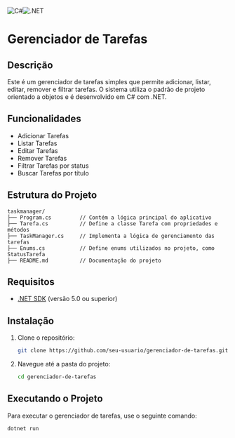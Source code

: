 ![C#](https://img.shields.io/badge/C%23-9C27B0?style=for-the-badge&logo=csharp&logoColor=white)![.NET](https://img.shields.io/badge/.NET-5.0-blue)

# Gerenciador de Tarefas

## Descrição

Este é um gerenciador de tarefas simples que permite adicionar, listar, editar, remover e filtrar tarefas. O sistema utiliza o padrão de projeto orientado a objetos e é desenvolvido em C# com .NET.

## Funcionalidades

- Adicionar Tarefas
- Listar Tarefas
- Editar Tarefas
- Remover Tarefas
- Filtrar Tarefas por status
- Buscar Tarefas por título

## Estrutura do Projeto

```
taskmanager/
├── Program.cs         // Contém a lógica principal do aplicativo
├── Tarefa.cs          // Define a classe Tarefa com propriedades e métodos
├── TaskManager.cs     // Implementa a lógica de gerenciamento das tarefas
├── Enums.cs           // Define enums utilizados no projeto, como StatusTarefa
├── README.md          // Documentação do projeto
```

## Requisitos

- [.NET SDK](https://dotnet.microsoft.com/download) (versão 5.0 ou superior)

## Instalação

1. Clone o repositório:
   ```bash
   git clone https://github.com/seu-usuario/gerenciador-de-tarefas.git
   ```

2. Navegue até a pasta do projeto:
   ```bash
   cd gerenciador-de-tarefas
   ```
   
## Executando o Projeto

Para executar o gerenciador de tarefas, use o seguinte comando:

```bash
dotnet run
```
